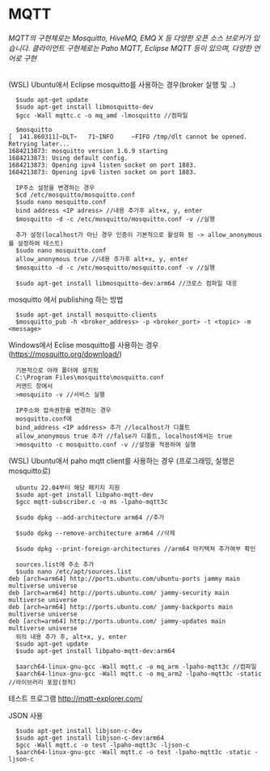 # MQTT

<h6>
MQTT의 구현체로는 Mosquitto, HiveMQ, EMQ X 등 다양한 오픈 소스 브로커가 있습니다. 클라이언트 구현체로는 Paho MQTT, Eclipse MQTT 등이 있으며, 다양한 언어로 구현
</h6>

(WSL) Ubuntu애서 Eclipse mosquitto를 사용하는 경우(broker 실행 및 ..)
  
```
  $sudo apt-get update
  $sudo apt-get install libmosquitto-dev
  $gcc -Wall mqttc.c -o mq_amd -lmosquitto //컴파일
  
  $mosquitto
[  141.860311]~DLT~   71~INFO     ~FIFO /tmp/dlt cannot be opened. Retrying later...
1684213873: mosquitto version 1.6.9 starting
1684213873: Using default config.
1684213873: Opening ipv4 listen socket on port 1883.
1684213873: Opening ipv6 listen socket on port 1883.
  
  IP주소 설정을 변경하는 경우
  $cd /etc/mosquitto/mosquitto.conf
  $sudo nano mosquitto.conf 
  bind address <IP adress> //내용 추가후 alt+x, y, enter
  $mosquitto -d -c /etc/mosquitto/mosquitto.conf -v //실행

  추가 설정(localhost가 아닌 경우 인증이 기본적으로 활성화 됨 -> allow_anonymous 를 설정하여 테스트)
  $sudo nano mosquitto.conf 
  allow_anonymous true //내용 추가후 alt+x, y, enter
  $mosquitto -d -c /etc/mosquitto/mosquitto.conf -v //실행
  
  $sudo apt-get install libmosquitto-dev:arm64 //크로스 컴파일 대응
```

mosquitto 에서 publishing 하는 방법
```
  $sudo apt-get install mosquitto-clients
  $mosquitto_pub -h <broker_address> -p <broker_port> -t <topic> -m <message>
```

Windows에서 Eclise mosquitto를 사용하는 경우
(https://mosquitto.org/download/)
```
  기본적으로 아래 폴더에 설치됨
  C:\Program Files\mosquitto\mosquitto.conf
  커맨드 창에서
  >mosquiito -v //서비스 실행
  
  IP주소와 접속권한를 변경하는 경우
  mosquitto.conf에
  bind_address <IP address> 추가 //localhost가 디폴트
  allow_anonymous true 추가 //false가 디폴트, localhost에서는 true
  >mosquitto -c mosquitto.conf -v //설정을 적용하여 실행
```
  
(WSL) Ubuntu애서 paho mqtt client를 사용하는 경우 (프로그래밍, 실행은 mosquitto로)
```
  ubuntu 22.04부터 해당 패키지 지원
  $sudo apt-get install libpaho-mqtt-dev
  $gcc mqtt-subscriber.c -o ms -lpaho-mqtt3c
  
  $sudo dpkg --add-architecture arm64 //추가
  
  $sudo dpkg --remove-architecture arm64 //삭제

  $sudo dpkg --print-foreign-architectures //arm64 아키텍쳐 추가여부 확인
    
  sources.list에 주소 추가
  $sudo nano /etc/apt/sources.list
deb [arch=arm64] http://ports.ubuntu.com/ubuntu-ports jammy main multiverse universe
deb [arch=arm64] http://ports.ubuntu.com/ jammy-security main multiverse universe
deb [arch=arm64] http://ports.ubuntu.com/ jammy-backports main multiverse universe
deb [arch=arm64] http://ports.ubuntu.com/ jammy-updates main multiverse universe
  위의 내용 추가 후, alt+x, y, enter
  $sudo apt-get update
  $sudo apt-get install libpaho-mqtt-dev:arm64
  
  $aarch64-linux-gnu-gcc -Wall mqtt.c -o mq_arm -lpaho-mqtt3c //컴파일
  $aarch64-linux-gnu-gcc -Wall mqtt.c -o mq_arm2 -lpaho-mqtt3c -static //라이브러리 포함(정적)
```

테스트 프로그램 
http://mqtt-explorer.com/

JSON 사용
```
  $sudo apt-get install libjson-c-dev
  $sudo apt-get install libjson-c-dev:arm64
  $gcc -Wall mqtt.c -o test -lpaho-mqtt3c -ljson-c
  $aarch64-linux-gnu-gcc -Wall mqtt.c -o test -lpaho-mqtt3c -static -ljson-c
```
  
